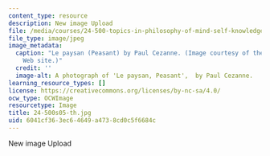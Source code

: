 ```yaml
---
content_type: resource
description: New image Upload
file: /media/courses/24-500-topics-in-philosophy-of-mind-self-knowledge-spring-2005/6041cf363ec64649a4738cd0c5f6684c_24-500s05-th.jpg
file_type: image/jpeg
image_metadata:
  caption: "Le paysan (Peasant) by Paul Cezanne. (Image courtesy of the\_[WebMuseum](https://www.ibiblio.org/wm/)\_\
    Web site.)"
  credit: ''
  image-alt: A photograph of 'Le paysan, Peasant',  by Paul Cezanne.
learning_resource_types: []
license: https://creativecommons.org/licenses/by-nc-sa/4.0/
ocw_type: OCWImage
resourcetype: Image
title: 24-500s05-th.jpg
uid: 6041cf36-3ec6-4649-a473-8cd0c5f6684c
---
```

New image Upload
